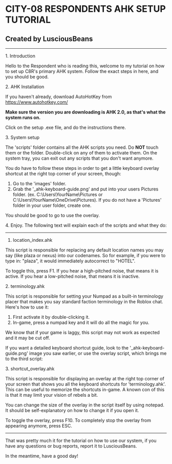 # CITY-08 RESPONDENTS AHK SETUP TUTORIAL

## Created by LusciousBeans

--------------------------------------



1\. Introduction

Hello to the Respondent who is reading this, welcome to my tutorial on how to set up C8R's primary AHK system. Follow the exact steps in here, and you should be good.



2\. AHK Installation

If you haven't already, download AutoHotKey from https://www.autohotkey.com/

**Make sure the version you are downloading is AHK 2.0, as that's what the system runs on.**

Click on the setup .exe file, and do the instructions there.



3\. System setup

The 'scripts' folder contains all the AHK scripts you need. Do **NOT** touch them or the folder. Double-click on any of them to activate them. On the system tray, you can exit out any scripts that you don't want anymore.



You do have to follow these steps in order to get a little keyboard overlay shortcut at the right top corner of your screen, though:

1. Go to the 'images' folder.
2. Grab the '\_ahk-keyboard-guide.png' and put into your users Pictures folder. (ex. C:\\Users\\YourName\\Pictures or C:\\Users\\YourName\\OneDrive\\Pictures). If you do not have a 'Pictures' folder in your user folder, create one.



You should be good to go to use the overlay.



4\. Enjoy. The following text will explain each of the scripts and what they do:

--------------------------------------------------------------------------------------------------

1. location\_index.ahk

This script is responsible for replacing any default location names you may say (like plaza or nexus) into our codenames. So for example, if you were to type in: "plaza", it would immediately autocorrect to "HOTEL".



To toggle this, press F1. If you hear a high-pitched noise, that means it is active. If you hear a low-pitched noise, that means it is inactive.



2\. terminology.ahk

This script is responsible for setting your Numpad as a built-in terminology placer that makes you say standard faction terminology in the Roblox chat. Here's how to use it:



1. First activate it by double-clicking it.
2. In-game, press a numpad key and it will do all the magic for you.



We know that if your game is laggy, this script may not work as expected and it may be cut off.



If you want a detailed keyboard shortcut guide, look to the '\_ahk-keyboard-guide.png' image you saw earlier, or use the overlay script, which brings me to the third script:



3\. shortcut\_overlay.ahk

This script is responsible for displaying an overlay at the right top corner of your screen that shows you all the keyboard shortcuts for 'terminology.ahk'. This can be useful to memorize the shortcuts in-game. A known con of this is that it may limit your vision of rebels a bit.



You can change the size of the overlay in the script itself by using notepad. It should be self-explanatory on how to change it if you open it.

To toggle the overlay, press F10.
To completely stop the overlay from appearing anymore, press ESC.

---



That was pretty much it for the tutorial on how to use our system, if you have any questions or bug reports, report it to LusciousBeans.



In the meantime, have a good day!

